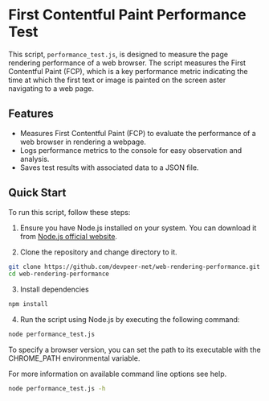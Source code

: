 # First Contentful Paint Performance Test

This script, `performance_test.js`, is designed to measure the page rendering performance of a web browser. The script measures the First Contentful Paint (FCP), which is a key performance metric indicating the time at which the first text or image is painted on the screen aster navigating to a web page.

## Features

- Measures First Contentful Paint (FCP) to evaluate the performance of a web browser in rendering a webpage.
- Logs performance metrics to the console for easy observation and analysis.
- Saves test results with associated data to a JSON file.

## Quick Start

To run this script, follow these steps:

1. Ensure you have Node.js installed on your system. You can download it from [Node.js official website](https://nodejs.org/).

2. Clone the repository and change directory to it.
  ```bash
  git clone https://github.com/devpeer-net/web-rendering-performance.git
  cd web-rendering-performance
```
3. Install dependencies
  ```bash
  npm install
```
4. Run the script using Node.js by executing the following command:
  ```bash
  node performance_test.js
```
To specify a browser version, you can set the path to its executable with the CHROME_PATH environmental variable.

For more information on available command line options see help.
  ```bash
  node performance_test.js -h
```